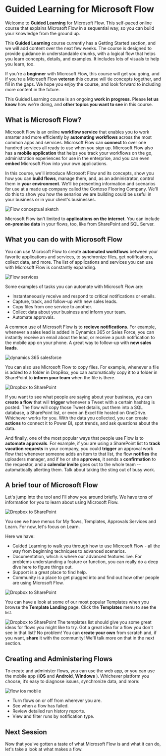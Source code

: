 <properties
   pageTitle="Introduction to Microsoft Flow | Microsoft Flow"
   description="Understand what Microsoft Flow is and what you can do with it."
   services=""
   suite="flow"
   documentationCenter="na"
   authors="v-joaloh"
   manager="anneta"
   editor=""
   tags=""
   featuredVideoId="kZs7lqgp4LU"
   courseDuration="5m"/>

<tags
   ms.service="flow"
   ms.devlang="na"
   ms.topic="get-started-article"
   ms.tgt_pltfrm="na"
   ms.workload="na"
   ms.date="05/15/2017"
   ms.author="v-joaloh"/>

# Guided Learning for Microsoft Flow

Welcome to **Guided Learning** for Microsoft Flow. This self-paced online course that explains Microsoft Flow in a sequential way, so you can build your knowledge from the ground up.

This  **Guided Learning**  course currently has a Getting Started section, and we will add content over the next few weeks. The course is designed to provide guidance in understandable chunks, with a logical flow that helps you learn concepts, details, and examples. It includes lots of visuals to help you learn, too. 

If you're a **beginner** with Microsoft Flow, this course will get you going, and if you're a Microsoft Flow **veteran** this course will tie concepts together, and fill in the gaps. We hope you enjoy the course, and look forward to including more content in the future.

This Guided Learning course is an ongoing **work in progress**.  Please **let us know** how we're doing, and **other topics you want to see** in this course.


## What is Microsoft Flow?

Microsoft Flow is an online **workflow service** that enables you to work smarter and more efficiently by **automating workflows** across the most common apps and services.  Microsoft Flow can **connect** to over one hundred services all ready to use when you sign up. Microsoft Flow also has a **mobile application** that helps you track your workflows on the go, administration experiences for use in the enterprise, and you can even **embed** Microsoft Flow into your own applications. 

In this course, we'll introduce Microsoft Flow and its concepts, show you how you can **build flows**, manage them, and, as an administrator, control them in **your environment**. We'll be presenting information and scenarios for use at a made up company called the Contoso Flooring Company.  We'll do this to show you how the senarios we are building could be useful in your business or in your client's businesses.
  
![Flow conceptual sketch](./media/learning-introduce-flow/conceptual.png)

Microsoft Flow isn't limited to **applications on the internet**.  You can include **on-premise data** in your flows, too, like from SharePoint and SQL Server.

## What you can do with Microsoft Flow

 You can use Microsoft Flow to create **automated workflows** between your favorite applications and services, to synchronize files, get notifications, collect data, and more.  The list of applications and services you can use with Microsoft Flow is constantly expanding. 

 ![Flow services](./media/learning-introduce-flow/services.png)

 Some examples of tasks you can automate with Microsoft Flow are:

- Instantaneously receive and respond to critical notifications or emails.
- Capture, track, and follow-up with new sales leads.
- Copy files from one service to another.
- Collect data about your business and inform your team.
- Automate approvals.


A common use of Microsoft Flow is to **recieve notifications**. For example, whenever a sales lead is added in Dynamics 365 or Sales Force, you can instantly receive an email about the lead, or receive a push notification to the mobile app on your phone. A great way to follow-up with **new sales leads**.

![dynamics 365 salesforce](./media/learning-introduce-flow/dynamics-365-salesforce.png)


You can also use Microsoft Flow to copy files. For example, whenever a file is added to a folder in DropBox, you can automatically copy it to a folder in SharePoint to **inform your team** when the file is there.

![Dropbox to SharePoint](./media/learning-introduce-flow/dropbox-to-sharepoint.png)

If you want to see what people are saying about your business, you can **create a flow** that will **trigger** whenever a Tweet with a certain hashtag is posted. The flow will copy those Tweet details, put them into a SQL database, a SharePoint list, or even an Excel file hosted on OneDrive. Whichever works for you. With the data you collected, you can create **actions** to connect it to Power BI, spot trends, and ask questions about the data.

And finally, one of the most popular ways that people use Flow is to **automate approvals**. For example, if you are using a SharePoint list to **track vacation requests** in your company, you could **trigger** an approval work flow that whenever someone adds an item to that list, the flow **notifies** the uploaders manager, and if he or she **approves**, it sends a **confirmation** to the requestor, and a **calendar invite** goes out to the whole team -- automatically allerting them. Talk about taking the sting out of busy work.

## A brief tour of Microsoft Flow

Let's jump into the tool and I'll show you around briefly.
We have tons of information for you to learn about using Microsoft Flow.

![Dropbox to SharePoint](./media/learning-introduce-flow/start-of-tour.png) 

You see we have menus for My flows, Templates, Approvals Services and Learn. For now, let's focus on Learn.

Here we have:
- Guided Learning to walk you through how to use  Microsoft Flow - all the way from beginning techniques to advanced scenarios.
- Documentation, which is where our advanced features live. For problems understanding a feature or function,  you can really do a deep dive here to figure things out.
- Support is a great place to find help.
- Community is a place to get plugged into and find out how other people are using Microsoft Flow.

![Dropbox to SharePoint](./media/learning-introduce-flow/what-you-can-do.png) 

You can have a look at some of our most popular Templates when you browse the **Template Landing** page. Click the **Templates** menu to see the list.  

![Dropbox to SharePoint](./media/learning-introduce-flow/template-page.png)
The templates list should give you some great ideas for flows you might like to try.  Got a great idea for a flow you don't see in that list?  No problem!  You can **create your own** from scratch and, if you want, **share** it with the community! We'll talk more on that in the next section.

## Creating and Administering Flows

To create and administer flows, you can use the web app, or you can use the mobile app (**iOS** and **Android**, **Windows** ).  Whichever platform you choose, it’s easy to diagnose issues, synchronize data, and more:

![flow ios mobile](./media/learning-introduce-flow/ios-mobile.png)

- Turn flows on or off from wherever you are.
- See when a flow has failed.
- Review detailed run history reports.
- View and filter runs by notification type.
 

## Next Session

Now that you've gotten a taste of what Microsoft Flow is and what it can do, let's take a look at what makes a flow. 